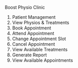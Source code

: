 Boost Physio Clinic
1. Patient Management
2. View Physios & Treatments
3. Book Appointment
4. Attend Appointment
5. Change Appointment Slot
6. Cancel Appointment
7. View Available Treatments
8. Generate Report
9. View Available Appointments
